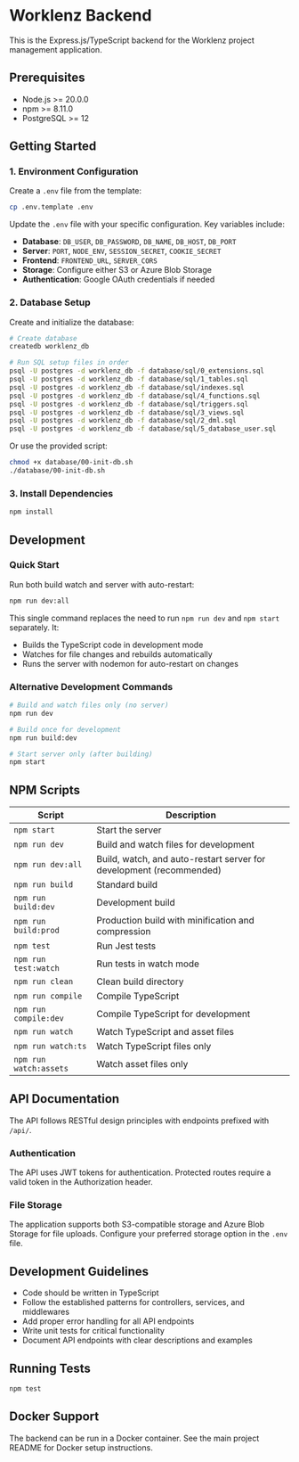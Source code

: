 # Worklenz Backend

This is the Express.js/TypeScript backend for the Worklenz project management application.

## Prerequisites

- Node.js >= 20.0.0
- npm >= 8.11.0
- PostgreSQL >= 12

## Getting Started

### 1. Environment Configuration

Create a `.env` file from the template:

```bash
cp .env.template .env
```

Update the `.env` file with your specific configuration. Key variables include:

- **Database**: `DB_USER`, `DB_PASSWORD`, `DB_NAME`, `DB_HOST`, `DB_PORT`
- **Server**: `PORT`, `NODE_ENV`, `SESSION_SECRET`, `COOKIE_SECRET`
- **Frontend**: `FRONTEND_URL`, `SERVER_CORS`
- **Storage**: Configure either S3 or Azure Blob Storage
- **Authentication**: Google OAuth credentials if needed

### 2. Database Setup

Create and initialize the database:

```bash
# Create database
createdb worklenz_db

# Run SQL setup files in order
psql -U postgres -d worklenz_db -f database/sql/0_extensions.sql
psql -U postgres -d worklenz_db -f database/sql/1_tables.sql
psql -U postgres -d worklenz_db -f database/sql/indexes.sql
psql -U postgres -d worklenz_db -f database/sql/4_functions.sql
psql -U postgres -d worklenz_db -f database/sql/triggers.sql
psql -U postgres -d worklenz_db -f database/sql/3_views.sql
psql -U postgres -d worklenz_db -f database/sql/2_dml.sql
psql -U postgres -d worklenz_db -f database/sql/5_database_user.sql
```

Or use the provided script:

```bash
chmod +x database/00-init-db.sh
./database/00-init-db.sh
```

### 3. Install Dependencies

```bash
npm install
```

## Development

### Quick Start

Run both build watch and server with auto-restart:

```bash
npm run dev:all
```

This single command replaces the need to run `npm run dev` and `npm start` separately. It:
- Builds the TypeScript code in development mode
- Watches for file changes and rebuilds automatically
- Runs the server with nodemon for auto-restart on changes

### Alternative Development Commands

```bash
# Build and watch files only (no server)
npm run dev

# Build once for development
npm run build:dev

# Start server only (after building)
npm start
```

## NPM Scripts

| Script | Description |
|--------|-------------|
| `npm start` | Start the server |
| `npm run dev` | Build and watch files for development |
| `npm run dev:all` | Build, watch, and auto-restart server for development (recommended) |
| `npm run build` | Standard build |
| `npm run build:dev` | Development build |
| `npm run build:prod` | Production build with minification and compression |
| `npm test` | Run Jest tests |
| `npm run test:watch` | Run tests in watch mode |
| `npm run clean` | Clean build directory |
| `npm run compile` | Compile TypeScript |
| `npm run compile:dev` | Compile TypeScript for development |
| `npm run watch` | Watch TypeScript and asset files |
| `npm run watch:ts` | Watch TypeScript files only |
| `npm run watch:assets` | Watch asset files only |

## API Documentation

The API follows RESTful design principles with endpoints prefixed with `/api/`.

### Authentication

The API uses JWT tokens for authentication. Protected routes require a valid token in the Authorization header.

### File Storage

The application supports both S3-compatible storage and Azure Blob Storage for file uploads. Configure your preferred storage option in the `.env` file.

## Development Guidelines

- Code should be written in TypeScript
- Follow the established patterns for controllers, services, and middlewares
- Add proper error handling for all API endpoints
- Write unit tests for critical functionality
- Document API endpoints with clear descriptions and examples

## Running Tests

```bash
npm test
```

## Docker Support

The backend can be run in a Docker container. See the main project README for Docker setup instructions.